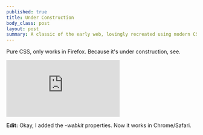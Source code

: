 ```yaml
--- 
published: true
title: Under Construction
body_class: post
layout: post
summary: A classic of the early web, lovingly recreated using modern CSS.
---
```


Pure CSS, only works in Firefox. Because it's under construction, see.

<iframe src="http://jsfiddle.net/5DQn6/7/embedded/result" frameborder="0">
</iframe>

**Edit:** Okay, I added the *-webkit* properties. Now it works in Chrome/Safari.
